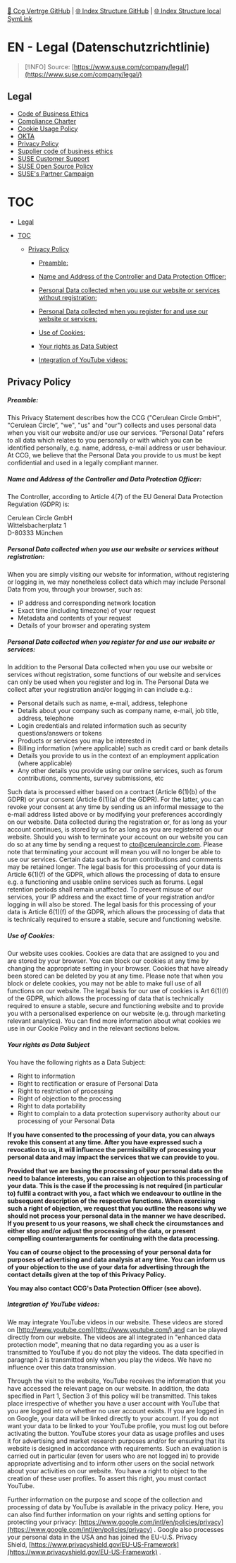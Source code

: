 [📁 Ccg Vertrge GitHub](/cerulean-circle-unlimited-2cu/governance/cc-internals/contracts-discussion/ccg-vertrge.md) | [🌐 Index Structure GitHub](/cerulean-circle-unlimited-2cu/governance/cc-internals/contracts-discussion/ccg-vertrge/en-legal-datenschutzrichtlinie.md) | [🌐 Index Structure local SymLink](./en-legal-datenschutzrichtlinie.entry.md)

# EN - Legal (Datenschutzrichtlinie)

> [!INFO]
> Source: [https://www.suse.com/company/legal/](https://www.suse.com/company/legal/)

## Legal

- [Code of Business Ethics](https://links.imagerelay.com/cdn/3404/ql/3824dcc348604d35ab8cb4974695a4d1/suse-code-of-business-ethics.pdf)
- [Compliance Charter](https://www.suse.com/company/legal/compliance-charter/)
- [Cookie Usage Policy](https://www.suse.com/company/legal/cookies-policy/)
- [OKTA](https://www.suse.com/company/legal/okta/)
- [Privacy Policy](https://www.suse.com/company/legal/)
- [Supplier code of business ethics](https://links.imagerelay.com/cdn/3404/ql/5f4f5bfb6b6a4cc2b92e2dbe42c99a6d/SUSE_Supplier_COBE_V1.0.pdf)
- [SUSE Customer Support](https://www.suse.com/company/legal/#customer-support)
- [SUSE Open Source Policy](https://links.imagerelay.com/cdn/3404/ql/5ef7f48c5eea4293b0c836f4dd184885/suse_open_source_policy.pdf)
- [SUSE's Partner Campaign](https://www.suse.com/company/legal/partnercampaign/)

# TOC

- [Legal](#legal)

- [TOC](#EN-Legal(Datenschutzrichtlinie)-TOC)

  - [Privacy Policy](#privacy-policy)

    - [Preamble:](#preamble)

    - [Name and Address of the Controller and Data Protection Officer:](#name-and-address-of-the-controller-and-data-protection-officer)

    - [Personal Data collected when you use our website or services without registration:](#personal-data-collected-when-you-use-our-website-or-services-without-registration)

    - [Personal Data collected when you register for and use our website or services:](#personal-data-collected-when-you-register-for-and-use-our-website-or-services)

    - [Use of Cookies:](#use-of-cookies)

    - [Your rights as Data Subject](#your-rights-as-data-subject)

    - [Integration of YouTube videos:](#integration-of-youtube-videos)

## Privacy Policy

##### Preamble:

This Privacy Statement describes how the CCG ("Cerulean Circle GmbH", "Cerulean Circle”, "we", "us" and "our") collects and uses personal data when you visit our website and/or use our services. “Personal Data” refers to all data which relates to you personally or with which you can be identified personally, e.g. name, address, e-mail address or user behaviour. At CCG, we believe that the Personal Data you provide to us must be kept confidential and used in a legally compliant manner.

##### Name and Address of the Controller and Data Protection Officer:

The Controller, according to Article 4(7) of the EU General Data Protection Regulation (GDPR) is:

Cerulean Circle GmbH  
Wittelsbacherplatz 1  
D-80333 München

##### Personal Data collected when you use our website or services without registration:

When you are simply visiting our website for information, without registering or logging in, we may nonetheless collect data which may include Personal Data from you, through your browser, such as:

- IP address and corresponding network location
- Exact time (including timezone) of your request
- Metadata and contents of your request
- Details of your browser and operating system

##### Personal Data collected when you register for and use our website or services:

In addition to the Personal Data collected when you use our website or services without registration, some functions of our website and services can only be used when you register and log in. The Personal Data we collect after your registration and/or logging in can include e.g.:

- Personal details such as name, e-mail, address, telephone
- Details about your company such as company name, e-mail, job title, address, telephone
- Login credentials and related information such as security questions/answers or tokens
- Products or services you may be interested in
- Billing information (where applicable) such as credit card or bank details
- Details you provide to us in the context of an employment application (where applicable)
- Any other details you provide using our online services, such as forum contributions, comments, survey submissions, etc

Such data is processed either based on a contract (Article 6(1)(b) of the GDPR) or your consent (Article 6(1)(a) of the GDPR). For the latter, you can revoke your consent at any time by sending us an informal message to the e-mail address listed above or by modifying your preferences accordingly on our website. Data collected during the registration or, for as long as your account continues, is stored by us for as long as you are registered on our website. Should you wish to terminate your account on our website you can do so at any time by sending a request to cto@ceruleancircle.com. Please note that terminating your account will mean you will no longer be able to use our services. Certain data such as forum contributions and comments may be retained longer. The legal basis for this processing of your data is Article 6(1)(f) of the GDPR, which allows the processing of data to ensure e.g. a functioning and usable online services such as forums. Legal retention periods shall remain unaffected. To prevent misuse of our services, your IP address and the exact time of your registration and/or logging in will also be stored. The legal basis for this processing of your data is Article 6(1)(f) of the GDPR, which allows the processing of data that is technically required to ensure a stable, secure and functioning website.

##### Use of Cookies:

Our website uses cookies. Cookies are data that are assigned to you and are stored by your browser. You can block our cookies at any time by changing the appropriate setting in your browser. Cookies that have already been stored can be deleted by you at any time. Please note that when you block or delete cookies, you may not be able to make full use of all functions on our website. The legal basis for our use of cookies is Art 6(1)(f) of the GDPR, which allows the processing of data that is technically required to ensure a stable, secure and functioning website and to provide you with a personalised experience on our website (e.g. through marketing relevant analytics). You can find more information about what cookies we use in our Cookie Policy and in the relevant sections below.

##### Your rights as Data Subject

You have the following rights as a Data Subject:

- Right to information
- Right to rectification or erasure of Personal Data
- Right to restriction of processing
- Right of objection to the processing
- Right to data portability
- Right to complain to a data protection supervisory authority about our processing of your Personal Data

**If you have consented to the processing of your data, you can always revoke this consent at any time. After you have expressed such a revocation to us, it will influence the permissibility of processing your personal data and may impact the services that we can provide to you.**

**Provided that we are basing the processing of your personal data on the need to balance interests, you can raise an objection to this processing of your data. This is the case if the processing is not required (in particular to) fulfil a contract with you, a fact which we endeavour to outline in the subsequent description of the respective functions. When exercising such a right of objection, we request that you outline the reasons why we should not process your personal data in the manner we have described. If you present to us your reasons, we shall check the circumstances and either stop and/or adjust the processing of the data, or present compelling counterarguments for continuing with the data processing.**

**You can of course object to the processing of your personal data for purposes of advertising and data analysis at any time. You can inform us of your objection to the use of your data for advertising through the contact details given at the top of this Privacy Policy.**

**You may also contact CCG's Data Protection Officer (see above).**

##### Integration of YouTube videos:

We may integrate YouTube videos in our website. These videos are stored on [http://www.youtube.com](http://www.youtube.com/) and can be played directly from our website. The videos are all integrated in "enhanced data protection mode", meaning that no data regarding you as a user is transmitted to YouTube if you do not play the videos. The data specified in paragraph 2 is transmitted only when you play the videos. We have no influence over this data transmission.

Through the visit to the website, YouTube receives the information that you have accessed the relevant page on our website. In addition, the data specified in Part 1, Section 3 of this policy will be transmitted. This takes place irrespective of whether you have a user account with YouTube that you are logged into or whether no user account exists. If you are logged in on Google, your data will be linked directly to your account. If you do not want your data to be linked to your YouTube profile, you must log out before activating the button. YouTube stores your data as usage profiles and uses it for advertising and market research purposes and/or for ensuring that its website is designed in accordance with requirements. Such an evaluation is carried out in particular (even for users who are not logged in) to provide appropriate advertising and to inform other users on the social network about your activities on our website. You have a right to object to the creation of these user profiles. To assert this right, you must contact YouTube.

Further information on the purpose and scope of the collection and processing of data by YouTube is available in the privacy policy. Here, you can also find further information on your rights and setting options for protecting your privacy: [https://www.google.com/intl/en/policies/privacy](https://www.google.com/intl/en/policies/privacy) . Google also processes your personal data in the USA and has joined the EU-U.S. Privacy Shield, [https://www.privacyshield.gov/EU-US-Framework](https://www.privacyshield.gov/EU-US-Framework) .
